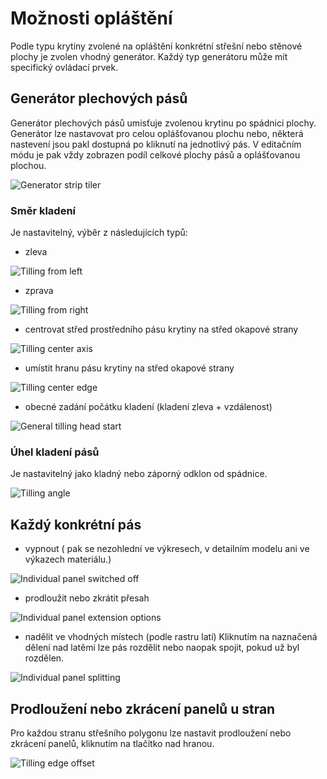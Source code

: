 # Možnosti opláštění

Podle typu krytiny zvolené na opláštění konkrétní střešní nebo stěnové plochy je zvolen vhodný generátor. Každý typ generátoru může mít specifický ovládací prvek.

## Generátor plechových pásů 

Generátor plechových pásů umisťuje zvolenou krytinu po spádnici plochy. Generátor lze nastavovat pro celou oplášťovanou plochu nebo, některá nastevení jsou pakl dostupná po kliknutí na jednotlivý pás. V editačním módu je pak vždy zobrazen podíl celkové plochy pásů a oplášťovanou plochou.

![Generator strip tiler](img\generatorStripTiler.png)

### Směr kladení

Je nastavitelný, výběr z následujících typů:

- zleva 

![Tilling from left](img\tillingFromLeft.png)

- zprava 

![Tilling from right](img\tillingFromRight.png)

- centrovat střed prostředního pásu krytiny na střed okapové strany

![Tilling center axis](img\tillingCenterAxis.png)

- umístit hranu pásu krytiny na střed okapové strany

![Tilling center edge](img\tillingCenterEdge.png)

- obecné zadání počátku kladení (kladení zleva + vzdálenost)

![General tilling head start](img\generalTillingHeadStart.png)

### Úhel kladení pásů

Je nastavitelný jako kladný nebo záporný odklon od spádnice.

![Tilling angle](img\tillingAngle.png)

## Každý konkrétní pás
- vypnout ( pak se nezohlední ve výkresech, v detailním modelu ani ve výkazech materiálu.)

![Individual panel switched off](img\individualPanelSwitchedOff.png)

- prodloužit nebo zkrátit přesah

![Individual panel extension options](img\individualPanelExtensionOptions.png)

- nadělit ve vhodných místech (podle rastru latí) Kliknutím na naznačená dělení nad latěmi lze pás rozdělit nebo naopak spojit, pokud už byl rozdělen.

![Individual panel splitting](img\individualPanelSplitting.png)

## Prodloužení nebo zkrácení panelů u stran

Pro každou stranu střešního polygonu lze nastavit prodloužení nebo zkrácení panelů, kliknutím na tlačítko nad hranou.

![Tilling edge offset](img\tillingEdgeOffset.png)
